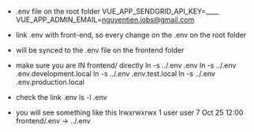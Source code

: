 * .env file on the root folder
VUE_APP_SENDGRID_API_KEY=____
VUE_APP_ADMIN_EMAIL=nguyentien.jobs@gmail.com


* link .env with front-end, so every change on the .env on the root folder
* will be synced to the .env file on the frontend folder
* make sure you are IN frontend/ directly
ln -s ../.env .env
ln -s ../.env .env.development.local
ln -s ../.env .env.test.local
ln -s ../.env .env.production.local
* check the link .env
ls -l .env
* you will see something like this
lrwxrwxrwx 1 user user 7 Oct 25 12:00 frontend/.env -> ../.env

